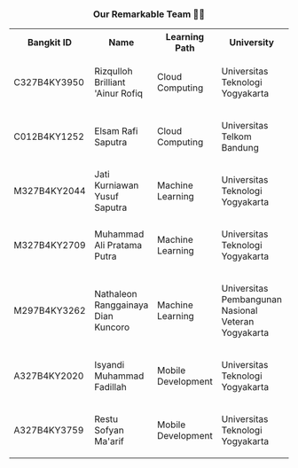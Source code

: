 <div align="center">
  <h3>Our Remarkable Team 💫✨</h3>
  <table align="center">
    <tr>
      <th>Bangkit ID</th>
      <th>Name</th>
      <th>Learning Path</th>
      <th>University</th>
      <th>Profile</th>
    </tr>
    <tr>
      <td>C327B4KY3950</td>
      <td>Rizqulloh Brilliant 'Ainur Rofiq</td>
      <td>Cloud Computing</td>
      <td>
        <p>Universitas Teknologi Yogyakarta</p>
      </td>
      <td>
        <a href="https://github.com/rizqrofiq"><img src="https://img.shields.io/badge/github-121013?style=for-the-badge&logo=github&logoColor=white"></a>
      </td>
    </tr>
    <tr>
      <td>C012B4KY1252</td>
      <td>Elsam Rafi Saputra</td>
      <td>Cloud Computing</td>
      <td>
        <p>Universitas Telkom Bandung</p>
      </td>
      <td>
        <a href="https://github.com/elsamrafisptr"><img src="https://img.shields.io/badge/github-121013?style=for-the-badge&logo=github&logoColor=white"></a>
      </td>
    </tr>
    <tr>
      <td>M327B4KY2044</td>
      <td>Jati Kurniawan Yusuf Saputra</td>
      <td>Machine Learning</td>
      <td>
        <p>Universitas Teknologi Yogyakarta</p>
      </td>
      <td>
        <a href="https://github.com/JatiKurniawan"><img src="https://img.shields.io/badge/github-121013?style=for-the-badge&logo=github&logoColor=white"></a>
      </td>
    </tr>
    <tr>
      <td>M327B4KY2709</td>
      <td>Muhammad Ali Pratama Putra</td>
      <td>Machine Learning</td>
      <td>
        <p>Universitas Teknologi Yogyakarta</p>
      </td>
      <td>
        <a href="https://github.com/aliepratama"><img src="https://img.shields.io/badge/github-121013?style=for-the-badge&logo=github&logoColor=white"></a>
      </td>
    </tr>
    <tr>
      <td>M297B4KY3262</td>
      <td>Nathaleon Ranggainaya Dian Kuncoro</td>
      <td>Machine Learning</td>
      <td>
        <p>Universitas Pembangunan Nasional Veteran Yogyakarta</p>
      </td>
      <td>
        <a href="https://github.com/Nathaleon"><img src="https://img.shields.io/badge/github-121013?style=for-the-badge&logo=github&logoColor=white"></a>
      </td>
    </tr>
    <tr>
      <td>A327B4KY2020</td>
      <td>Isyandi Muhammad Fadillah</td>
      <td>Mobile Development</td>
      <td>
        <p>Universitas Teknologi Yogyakarta</p>
      </td>
      <td>
        <a href="https://github.com/OpikSendy"><img src="https://img.shields.io/badge/github-121013?style=for-the-badge&logo=github&logoColor=white"></a>
      </td>
    </tr>
    <tr>
      <td>A327B4KY3759</td>
      <td>Restu Sofyan Ma'arif</td>
      <td>Mobile Development</td>
      <td>
        <p>Universitas Teknologi Yogyakarta</p>
      </td>
      <td>
        <a href="https://github.com/rstsfyn"><img src="https://img.shields.io/badge/github-121013?style=for-the-badge&logo=github&logoColor=white"></a>
      </td>
    </tr>
  </table>
</div>
